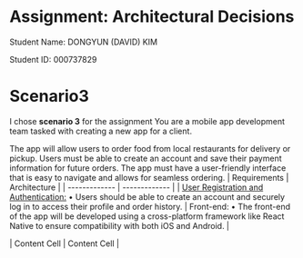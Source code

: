 # Assignment: Architectural Decisions


Student Name: DONGYUN (DAVID) KIM


Student ID: 000737829
# Scenario3
I chose **scenario 3** for the assignment
You are a mobile app development team tasked with creating a new app for a client. 


The app will allow users to order food from local restaurants for delivery or pickup. Users must be able to create an account and save their payment information for future orders. The app must have a user-friendly interface that is easy to navigate and allows for seamless ordering.
| Requirements  | Architecture |
| ------------- | ------------- |
| <ins>User Registration and Authentication:</ins> •	Users should be able to create an account and securely log in to access their profile and order history. | Front-end: •	The front-end of the app will be developed using a cross-platform framework like React Native to ensure compatibility with both iOS and Android. |


| Content Cell  | Content Cell  |
